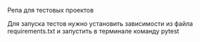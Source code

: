 Репа для тестовых проектов

Для запуска тестов нужно установить зависимости из файла requirements.txt и запустить в терминале команду pytest